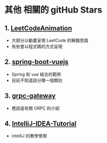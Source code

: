 # 其他 相關的 gitHub Stars

## 1. [LeetCodeAnimation](https://github.com/MisterBooo/LeetCodeAnimation)

- 大部分以動畫呈現 LeetCode 的解題思路
- 有些會以程式碼的方式呈現



## 2. [spring-boot-vuejs](https://github.com/jonashackt/spring-boot-vuejs)

- Spring 和 vue 結合的範例
- 目前不知道該分哪一個類別



## 3. [grpc-gateway](https://github.com/grpc-ecosystem/grpc-gateway)

- 應該是有關 GRPC 的介紹



## 4. [IntelliJ-IDEA-Tutorial](https://github.com/judasn/IntelliJ-IDEA-Tutorial)

- intelliJ 的教學使用



